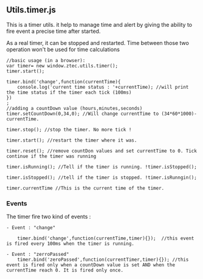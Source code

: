 Utils.timer.js
--------------

This is a timer utils. it help to manage time and alert by giving the ability to fire event a precise time after started.

As a real timer, it can be stopped and restarted. Time between those two operation won't be used for time calculations

    //basic usage (in a browser):
    var timer= new window.ztec.utils.timer();
    timer.start();
    
    timer.bind('change',function(currentTime){
        console.log('current time status : '+currentTime); //will print the time status if the timer each tick (100ms)
    })
    ;
    //adding a countDown value (hours,minutes,seconds)
    timer.setCountDown(0,34,0); //Will change currentTime to (34*60*1000)-currentTime.
    
    timer.stop(); //stop the timer. No more tick !
    
    timer.start(); //restart the timer where it was.
    
    timer.reset(); //remove countDon values and set currentTime to 0. Tick continue if the timer was running
     
    timer.isRunning(); //Tell if the timer is running. !timer.isStopped();
    
    timer.isStopped(); //tell if the timer is stopped. !timer.isRunngin();
    
    timer.currentTime //This is the current time of the timer. 
    
### Events ###
The timer fire two kind of events :

    - Event : "change"
    
        timer.bind('change',function(currentTime,timer){});  //this event is fired every 100ms when the timer is running.
    
    - Event : "zerroPassed"
        timer.bind('zeroPassed',function(currentTimer,timer){}); //this event is fired only when a countDown value is set AND when the currentTime reach 0. It is fired only once.
    
    